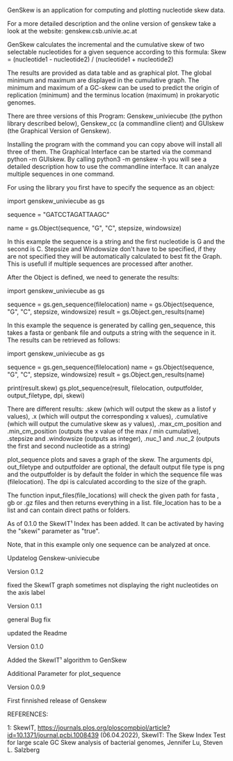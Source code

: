 GenSkew is an application for computing and plotting nucleotide skew data.

For a more detailed description and the online version of genskew take a look at the website: genskew.csb.univie.ac.at

GenSkew calculates the incremental and the cumulative skew of two selectable nucleotides for a given sequence according to this formula:
Skew = (nucleotide1 - nucleotide2) / (nucleotide1 + nucleotide2)

The results are provided as data table and as graphical plot. The global minimum and maximum are displayed in the cumulative graph. The minimum and maximum of a GC-skew can be used to predict the origin of replication (minimum) and the terminus location (maximum) in prokaryotic genomes.

There are three versions of this Program: Genskew_univiecube (the python library described below), Genskew_cc (a commandline client) and GUIskew (the Graphical Version of Genskew). 

Installing the program with the command you can copy above will install all three of them. The Graphical Interface can be started via the command python -m GUIskew. By calling python3 -m genskew -h you will see a detailed description how to use the commandline interface. It can analyze multiple sequences in one command.

For using the library you first have to specify the sequence as an object: 

import genskew_univiecube as gs

sequence = "GATCCTAGATTAAGC"

name = gs.Object(sequence, "G", "C", stepsize, windowsize)

In this example the sequence is a string and the first nucleotide is G and the second is C. Stepsize and Windowsize don't have to be specified, if they are not specified they will be automatically calculated to best fit the Graph. This is usefull if multiple sequences are processed after another.

After the Object is defined, we need to generate the results:

import genskew_univiecube as gs


sequence = gs.gen_sequence(filelocation)
name = gs.Object(sequence, "G", "C", stepsize, windowsize)
result = gs.Object.gen_results(name)

In this example the sequence is generated by calling gen_sequence, this takes a fasta or genbank file and outputs a string with the sequence in it.
The results can be retrieved as follows:

import genskew_univiecube as gs


sequence = gs.gen_sequence(filelocation)
name = gs.Object(sequence, "G", "C", stepsize, windowsize)
result = gs.Object.gen_results(name)

print(result.skew)
gs.plot_sequence(result, filelocation, outputfolder, output_filetype, dpi, skewi)

There are different results: .skew (which will output the skew as a listof y values), .x (which will output the corresponding x values), .cumulative (which will output the cumulative skew as y values), .max_cm_position and .min_cm_position (outputs the x value of the max / min cumulative), .stepsize and .windowsize (outputs as integer), .nuc_1 and .nuc_2 (outputs the first and second nucleotide as a string)

plot_sequence plots and saves a graph of the skew. The arguments dpi, out_filetype and outputfolder are optional, the default output file type is png and the outputfolder is by default the folder in which the sequence file was (filelocation). The dpi is calculated according to the size of the graph.

The function input_files(file_locations) will check the given path for fasta , gb or .gz files and then returns everything in a list. file_location has to be a list and can contain direct paths or folders.

As of 0.1.0 the SkewIT¹ Index has been added. It can be activated by having the "skewi" parameter as "true".

Note, that in this example only one sequence can be analyzed at once.

Updatelog Genskew-univiecube

Version 0.1.2

fixed the SkewIT graph sometimes not displaying the right nucleotides on the axis label

Version 0.1.1

general Bug fix

updated the Readme

Version 0.1.0

Added the SkewIT¹ algorithm to GenSkew


Additional Parameter for plot_sequence
		

Version 0.0.9


First finnished release of Genskew


REFERENCES:

1: SkewIT, https://journals.plos.org/ploscompbiol/article?id=10.1371/journal.pcbi.1008439 (06.04.2022), SkewIT: The Skew Index Test for large scale GC Skew analysis of bacterial genomes, Jennifer Lu, Steven L. Salzberg

